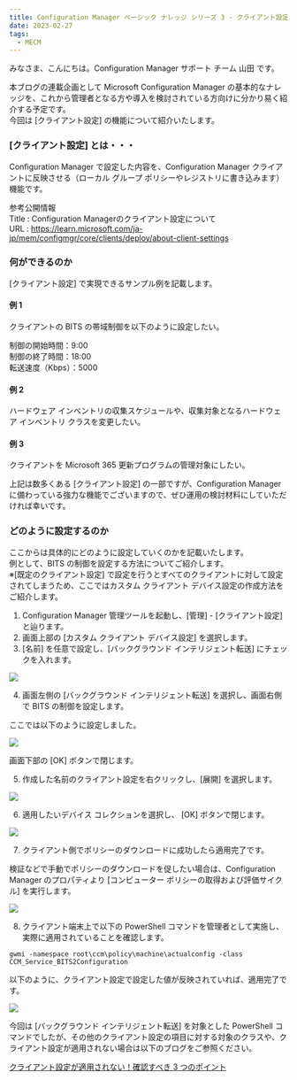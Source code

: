 ```yaml
---
title: Configuration Manager ベーシック ナレッジ シリーズ 3 - クライアント設定 とは
date: 2023-02-27
tags:
  - MECM
---
```


みなさま、こんにちは。Configuration Manager サポート チーム 山田 です。  
  
本ブログの連載企画として Microsoft Configuration Manager の基本的なナレッジを、これから管理者となる方や導入を検討されている方向けに分かり易く紹介する予定です。  
今回は [クライアント設定] の機能について紹介いたします。  
  
### [クライアント設定] とは・・・
Configuration Manager で設定した内容を、Configuration Manager クライアントに反映させる（ローカル グループ ポリシーやレジストリに書き込みます）機能です。  
  
参考公開情報  
Title : Configuration Managerのクライアント設定について  
URL : https://learn.microsoft.com/ja-jp/mem/configmgr/core/clients/deploy/about-client-settings  
  
### 何ができるのか  
[クライアント設定] で実現できるサンプル例を記載します。  
  
#### 例 1  
クライアントの BITS の帯域制御を以下のように設定したい。  
  
制御の開始時間：9:00  
制御の終了時間：18:00  
転送速度（Kbps）：5000  
  
#### 例 2  
ハードウェア インベントリの収集スケジュールや、収集対象となるハードウェア インベントリ クラスを変更したい。  
  
#### 例 3  
クライアントを Microsoft 365 更新プログラムの管理対象にしたい。
  
上記は数多くある [クライアント設定] の一部ですが、Configuration Manager に備わっている強力な機能でございますので、ぜひ運用の検討材料にしていただければ幸いです。  
  
### どのように設定するのか
ここからは具体的にどのように設定していくのかを記載いたします。  
例として、BITS の制御を設定する方法についてご紹介します。  
※[既定のクライアント設定] で設定を行うとすべてのクライアントに対して設定されてしまうため、ここではカスタム クライアント デバイス設定の作成方法をご紹介します。  
  
1. Configuration Manager 管理ツールを起動し、[管理] - [クライアント設定] と辿ります。  
2. 画面上部の [カスタム クライアント デバイス設定] を選択します。  
3. [名前] を任意で設定し、[バックグラウンド インテリジェント転送] にチェックを入れます。  

 ![](./20230227_01/2023-02-27-09-26-34.png)  
  
4. 画面左側の [バックグラウンド インテリジェント転送] を選択し、画面右側で BITS の制御を設定します。  
  
  ここでは以下のように設定しました。  

![](./20230227_01/2023-02-27-09-26-59.png)  
  
  画面下部の [OK] ボタンで閉じます。  
  
5. 作成した名前のクライアント設定を右クリックし、[展開] を選択します。  
  
![](./20230227_01/2023-02-27-09-27-44.png)
  
6. 適用したいデバイス コレクションを選択し、 [OK] ボタンで閉じます。  
  
![](./20230227_01/2023-02-27-09-27-53.png)
  
7. クライアント側でポリシーのダウンロードに成功したら適用完了です。  
  
検証などで手動でポリシーのダウンロードを促したい場合は、Configuration Manager のプロパティより [コンピューター ポリシーの取得および評価サイクル] を実行します。  
  
![](./20230227_01/2023-02-27-09-28-02.png)
  
8. クライアント端末上で以下の PowerShell コマンドを管理者として実施し、実際に適用されていることを確認します。  

```
gwmi -namespace root\ccm\policy\machine\actualconfig -class CCM_Service_BITS2Configuration
```
  
以下のように、クライアント設定で設定した値が反映されていれば、適用完了です。  
  
![](./20230227_01/2023-02-27-09-28-31.png)
  
今回は [バックグラウンド インテリジェント転送] を対象とした PowerShell コマンドでしたが、その他のクライアント設定の項目に対する対象のクラスや、クライアント設定が適用されない場合は以下のブログをご参照ください。  
  
[クライアント設定が適用されない！確認すべき 3 つのポイント](https://jpmem.github.io/blog/mecm/20220408_01/)
